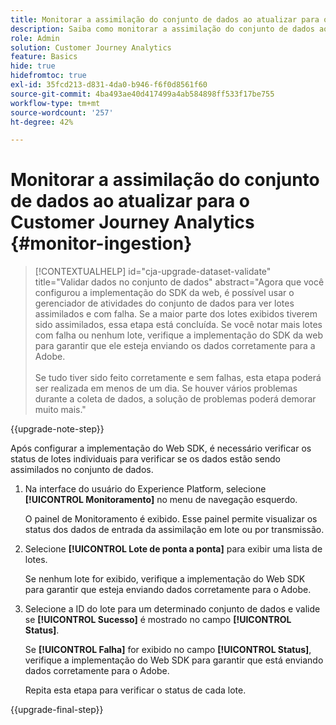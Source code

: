 ```yaml
---
title: Monitorar a assimilação do conjunto de dados ao atualizar para o Customer Journey Analytics
description: Saiba como monitorar a assimilação do conjunto de dados ao atualizar para o Customer Journey Analytics
role: Admin
solution: Customer Journey Analytics
feature: Basics
hide: true
hidefromtoc: true
exl-id: 35fcd213-d831-4da0-b946-f6f0d8561f60
source-git-commit: 4ba493ae40d417499a4ab584898ff533f17be755
workflow-type: tm+mt
source-wordcount: '257'
ht-degree: 42%

---
```


# Monitorar a assimilação do conjunto de dados ao atualizar para o Customer Journey Analytics {#monitor-ingestion}

<!-- markdownlint-disable MD034 -->

>[!CONTEXTUALHELP]
>id="cja-upgrade-dataset-validate"
>title="Validar dados no conjunto de dados"
>abstract="Agora que você configurou a implementação do SDK da web, é possível usar o gerenciador de atividades do conjunto de dados para ver lotes assimilados e com falha. Se a maior parte dos lotes exibidos tiverem sido assimilados, essa etapa está concluída. Se você notar mais lotes com falha ou nenhum lote, verifique a implementação do SDK da web para garantir que ele esteja enviando os dados corretamente para a Adobe.<br><br>Se tudo tiver sido feito corretamente e sem falhas, esta etapa poderá ser realizada em menos de um dia. Se houver vários problemas durante a coleta de dados, a solução de problemas poderá demorar muito mais."

<!-- markdownlint-enable MD034 -->

{{upgrade-note-step}}

<!-- Should we single source this instead of duplicate it? The following steps were copied from: /help/data-ingestion/aepwebsdk.md-->

Após configurar a implementação do Web SDK, é necessário verificar os status de lotes individuais para verificar se os dados estão sendo assimilados no conjunto de dados.

1. Na interface do usuário do Experience Platform, selecione **[!UICONTROL Monitoramento]** no menu de navegação esquerdo.

   O painel de Monitoramento é exibido. Esse painel permite visualizar os status dos dados de entrada da assimilação em lote ou por transmissão.

   <!-- insert screenshot -->

1. Selecione **[!UICONTROL Lote de ponta a ponta]** para exibir uma lista de lotes.

   Se nenhum lote for exibido, verifique a implementação do Web SDK para garantir que esteja enviando dados corretamente para o Adobe.

   <!-- insert screenshot -->

1. Selecione a ID do lote para um determinado conjunto de dados e valide se **[!UICONTROL Sucesso]** é mostrado no campo **[!UICONTROL Status]**.

   Se **[!UICONTROL Falha]** for exibido no campo **[!UICONTROL Status]**, verifique a implementação do Web SDK para garantir que está enviando dados corretamente para o Adobe.

   Repita esta etapa para verificar o status de cada lote.

{{upgrade-final-step}}

